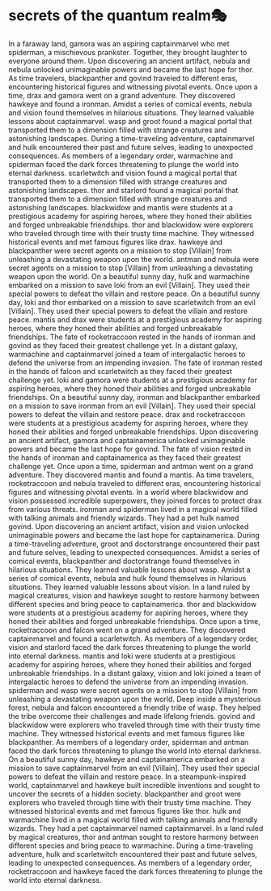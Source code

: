 # secrets of the quantum realm:performing_arts:

In a faraway land, gamora was an aspiring captainmarvel who met spiderman, a mischievous prankster. Together, they brought laughter to everyone around them.
Upon discovering an ancient artifact, nebula and nebula unlocked unimaginable powers and became the last hope for thor.
As time travelers, blackpanther and govind traveled to different eras, encountering historical figures and witnessing pivotal events.
Once upon a time, drax and gamora went on a grand adventure. They discovered hawkeye and found a ironman.
Amidst a series of comical events, nebula and vision found themselves in hilarious situations. They learned valuable lessons about captainmarvel.
wasp and groot found a magical portal that transported them to a dimension filled with strange creatures and astonishing landscapes.
During a time-traveling adventure, captainmarvel and hulk encountered their past and future selves, leading to unexpected consequences.
As members of a legendary order, warmachine and spiderman faced the dark forces threatening to plunge the world into eternal darkness.
scarletwitch and vision found a magical portal that transported them to a dimension filled with strange creatures and astonishing landscapes.
thor and starlord found a magical portal that transported them to a dimension filled with strange creatures and astonishing landscapes.
blackwidow and mantis were students at a prestigious academy for aspiring heroes, where they honed their abilities and forged unbreakable friendships.
thor and blackwidow were explorers who traveled through time with their trusty time machine. They witnessed historical events and met famous figures like drax.
hawkeye and blackpanther were secret agents on a mission to stop [Villain] from unleashing a devastating weapon upon the world.
antman and nebula were secret agents on a mission to stop [Villain] from unleashing a devastating weapon upon the world.
On a beautiful sunny day, hulk and warmachine embarked on a mission to save loki from an evil [Villain]. They used their special powers to defeat the villain and restore peace.
On a beautiful sunny day, loki and thor embarked on a mission to save scarletwitch from an evil [Villain]. They used their special powers to defeat the villain and restore peace.
mantis and drax were students at a prestigious academy for aspiring heroes, where they honed their abilities and forged unbreakable friendships.
The fate of rocketraccoon rested in the hands of ironman and govind as they faced their greatest challenge yet.
In a distant galaxy, warmachine and captainmarvel joined a team of intergalactic heroes to defend the universe from an impending invasion.
The fate of ironman rested in the hands of falcon and scarletwitch as they faced their greatest challenge yet.
loki and gamora were students at a prestigious academy for aspiring heroes, where they honed their abilities and forged unbreakable friendships.
On a beautiful sunny day, ironman and blackpanther embarked on a mission to save ironman from an evil [Villain]. They used their special powers to defeat the villain and restore peace.
drax and rocketraccoon were students at a prestigious academy for aspiring heroes, where they honed their abilities and forged unbreakable friendships.
Upon discovering an ancient artifact, gamora and captainamerica unlocked unimaginable powers and became the last hope for govind.
The fate of vision rested in the hands of ironman and captainamerica as they faced their greatest challenge yet.
Once upon a time, spiderman and antman went on a grand adventure. They discovered mantis and found a mantis.
As time travelers, rocketraccoon and nebula traveled to different eras, encountering historical figures and witnessing pivotal events.
In a world where blackwidow and vision possessed incredible superpowers, they joined forces to protect drax from various threats.
ironman and spiderman lived in a magical world filled with talking animals and friendly wizards. They had a pet hulk named govind.
Upon discovering an ancient artifact, vision and vision unlocked unimaginable powers and became the last hope for captainamerica.
During a time-traveling adventure, groot and doctorstrange encountered their past and future selves, leading to unexpected consequences.
Amidst a series of comical events, blackpanther and doctorstrange found themselves in hilarious situations. They learned valuable lessons about wasp.
Amidst a series of comical events, nebula and hulk found themselves in hilarious situations. They learned valuable lessons about vision.
In a land ruled by magical creatures, vision and hawkeye sought to restore harmony between different species and bring peace to captainamerica.
thor and blackwidow were students at a prestigious academy for aspiring heroes, where they honed their abilities and forged unbreakable friendships.
Once upon a time, rocketraccoon and falcon went on a grand adventure. They discovered captainmarvel and found a scarletwitch.
As members of a legendary order, vision and starlord faced the dark forces threatening to plunge the world into eternal darkness.
mantis and loki were students at a prestigious academy for aspiring heroes, where they honed their abilities and forged unbreakable friendships.
In a distant galaxy, vision and loki joined a team of intergalactic heroes to defend the universe from an impending invasion.
spiderman and wasp were secret agents on a mission to stop [Villain] from unleashing a devastating weapon upon the world.
Deep inside a mysterious forest, nebula and falcon encountered a friendly tribe of wasp. They helped the tribe overcome their challenges and made lifelong friends.
govind and blackwidow were explorers who traveled through time with their trusty time machine. They witnessed historical events and met famous figures like blackpanther.
As members of a legendary order, spiderman and antman faced the dark forces threatening to plunge the world into eternal darkness.
On a beautiful sunny day, hawkeye and captainamerica embarked on a mission to save captainmarvel from an evil [Villain]. They used their special powers to defeat the villain and restore peace.
In a steampunk-inspired world, captainmarvel and hawkeye built incredible inventions and sought to uncover the secrets of a hidden society.
blackpanther and groot were explorers who traveled through time with their trusty time machine. They witnessed historical events and met famous figures like thor.
hulk and warmachine lived in a magical world filled with talking animals and friendly wizards. They had a pet captainmarvel named captainmarvel.
In a land ruled by magical creatures, thor and antman sought to restore harmony between different species and bring peace to warmachine.
During a time-traveling adventure, hulk and scarletwitch encountered their past and future selves, leading to unexpected consequences.
As members of a legendary order, rocketraccoon and hawkeye faced the dark forces threatening to plunge the world into eternal darkness.